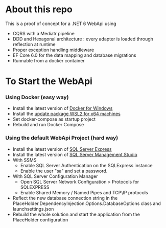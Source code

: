 # About this repo

This is a proof of concept for a .NET 6 WebApi using 
- CQRS with a Mediatr pipeline
- DDD and Hexagonal architecture : every adapter is loaded through reflection at runtime
- Proper exception handling middleware
- EF Core 6.0 for the data mapping and database migrations
- Runnable from a docker container

# To Start the WebApi

### Using Docker (easy way)
* Install the latest version of [Docker for Windows](https://docs.docker.com/desktop/install/windows-install/)
* Install the [update package  WSL2 for x64 machines](https://learn.microsoft.com/en-us/windows/wsl/install-manual#step-4---download-the-linux-kernel-update-package)
* Set docker-compose as startup project
* Rebuild and run Docker Compose

### Using the default WebApi Project (hard way)
* Install the latest version of [SQL Server Express](https://www.microsoft.com/en-us/sql-server/sql-server-downloads)
* Install the latest version of [SQL Server Management Studio](https://learn.microsoft.com/en-us/sql/ssms/download-sql-server-management-studio-ssms?view=sql-server-ver16)
* With SSMS 
  * Enable SQL Server Authentication on the SQLExpress instance
  * Enable the user "sa" and set a password.
* With SQL Server Configuration Manager
  * Open SQL Server Network Configuration > Protocols for SQLEXPRESS
  * Enable Shared Memory / Named Pipes and TCP\IP protocols
* Reflect the new database connection string in the PlaceHolder.DependencyInjection.Options.DatabaseOptions class and launchsettings.json
* Rebuild the whole solution and start the application from the PlaceHolder configuration



